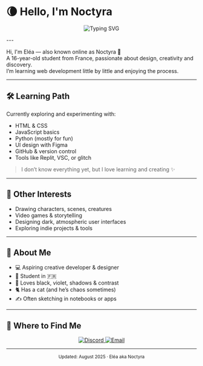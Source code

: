 # 🌘 Hello, I'm Noctyra

<p align="center">
  <img src="https://readme-typing-svg.demolab.com?font=Fira+Code&pause=1000&color=8A63D2&width=500&lines=Learning+to+code+%7C+Drawing+%7C+Exploring;Student+from+France+%7C+Dark+Theme+Lover;Building+little+things+just+for+fun" alt="Typing SVG" />
</p>
---

Hi, I'm Eléa — also known online as Noctyra 🖤  
A 16-year-old student from France, passionate about design, creativity and discovery.  
I’m learning web development little by little and enjoying the process.

---

## 🛠️ Learning Path

Currently exploring and experimenting with:

- HTML & CSS
- JavaScript basics
- Python (mostly for fun)
- UI design with Figma
- GitHub & version control
- Tools like Replit, VSC, or glitch

> I don’t know everything yet, but I love learning and creating ✨

---

## 🎨 Other Interests

- Drawing characters, scenes, creatures
- Video games & storytelling
- Designing dark, atmospheric user interfaces
- Exploring indie projects & tools

---

## 🧬 About Me

- 💻 Aspiring creative developer & designer
- 🎒 Student in 🇫🇷
- 🖤 Loves black, violet, shadows & contrast
- 🐈 Has a cat (and he’s chaos sometimes)
- ✍️ Often sketching in notebooks or apps

---

## 🤝 Where to Find Me

<div align="center">
  <a href="https://discord.com/users/1400836934829473853">
    <img src="https://img.shields.io/badge/Discord–DMs Open-5865F2?style=for-the-badge&logo=discord&logoColor=white" alt="Discord"/>
  </a>
  <a href="mailto:noctyramc@gmail.com">
    <img src="https://img.shields.io/badge/Email–Say Hi!-D14836?style=for-the-badge&logo=gmail&logoColor=white" alt="Email"/>
  </a>
</div>

---

<div align="center">
  <sub>Updated: August 2025 · Eléa aka Noctyra</sub>  
</div>
